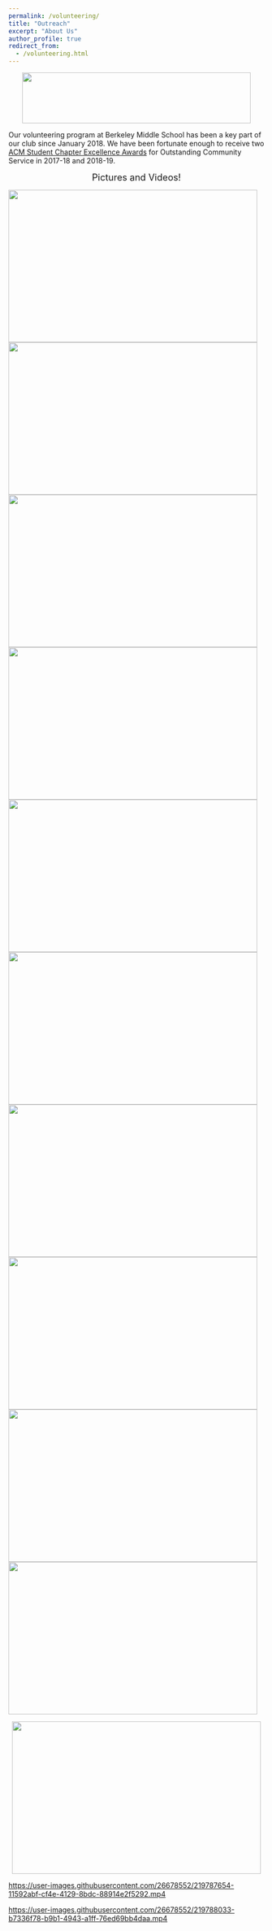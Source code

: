 ```yaml
---
permalink: /volunteering/
title: "Outreach"
excerpt: "About Us"
author_profile: true
redirect_from: 
  - /volunteering.html
---
```


<p align="center"> <img src= "/new_site/images/CommunityService_2019.jpg" width="450" height="100"> </p>

Our volunteering program at Berkeley Middle School has been a key part of our club since January 2018. We have been fortunate enough to receive two [ACM Student Chapter Excellence Awards](https://www.acm.org/chapters/student-chapter-excellence-awards/past-winners/past-winners) for Outstanding Community Service in 2017-18 and 2018-19. 

<p align="center"> <font size="4"> Pictures and Videos! </font> </p>

<p align="left">
  <img src= "/new_site/images/Volunteering Photos/IMG_0298.jpg" width="490" height="300" > 
  <img src= "/new_site/images/Volunteering Photos/20220208_155131.jpg" width="490" height="300" >
  <img src= "/new_site/images/Volunteering Photos/20220322_162557.jpg" width="490" height="300" >
  <img src= "/new_site/images/Volunteering Photos/20220412_155418.jpg" width="490" height="300" >
  <img src= "/new_site/images/Volunteering Photos/20220412_155507.jpg" width="490" height="300" >
  <img src= "/new_site/images/Volunteering Photos/20220222_160445.jpg" width="490" height="300" >
  <img src= "/new_site/images/Volunteering Photos/20220412_155159.jpg" width="490" height="300" >
  <img src= "/new_site/images/Volunteering Photos/20220208_160132.jpg" width="490" height="300" >
  <img src= "/new_site/images/Volunteering Photos/20220208_160244.jpg" width="490" height="300" >
  <img src= "/new_site/images/Volunteering Photos/20220412_155145.jpg" width="490" height="300" >
</p>
<p align="center">
  <img src= "/new_site/images/Volunteering Photos/20220208_164621.jpg" width="490" height="300" >
</p>

https://user-images.githubusercontent.com/26678552/219787654-11592abf-cf4e-4129-8bdc-88914e2f5292.mp4


https://user-images.githubusercontent.com/26678552/219788033-b7336f78-b9b1-4943-a1ff-76ed69bb4daa.mp4

